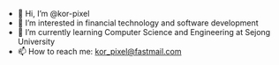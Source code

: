 - 👋 Hi, I’m @kor-pixel
- 👀 I’m interested in financial technology and software development
- 🌱 I’m currently learning Computer Science and Engineering at Sejong University
- 📫 How to reach me: kor_pixel@fastmail.com

<!---
kor-pixel/kor-pixel is a ✨ special ✨ repository because its `README.md` (this file) appears on your GitHub profile.
You can click the Preview link to take a look at your changes.
--->
